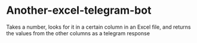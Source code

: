 # Another-excel-telegram-bot
Takes a number, looks for it in a certain column in an Excel file, and returns the values from the other columns as a telegram response
